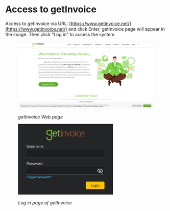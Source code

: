 # Access to getInvoice

Access to getInvoice via URL:  [https://www.getinvoice.net/](https://www.getinvoice.net/)  and click Enter, getInvoice page will appear in the image. Then click “Log in” to access the system.

<figure><img src="../.gitbook/assets/image (57).png" alt=""><figcaption><p><em>getInvoice Web page</em></p></figcaption></figure>

<figure><img src="../.gitbook/assets/image (9).png" alt=""><figcaption><p><em>Log in page of getInvoice</em></p></figcaption></figure>

